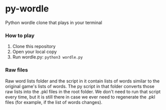 # py-wordle
Python wordle clone that plays in your terminal  
### How to play  
1. Clone this repository  
2. Open your local copy  
3. Run wordle.py: ```python3 wordle.py```
  
### Raw files  
Raw word lists folder and the script in it contain lists of words similar to the original game's lists of words. The py script in that folder converts those raw lists into the .pkl files in the root folder. We don't need to run that script every time, but it is still there in case we ever need to regenerate the .pkl files (for example, if the list of words changes).
